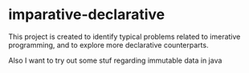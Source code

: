 # imparative-declarative
This project is created to identify typical problems related
 to imerative programming, and to explore more declarative 
 counterparts.
 
 Also I want to try out some stuf regarding immutable data
 in java